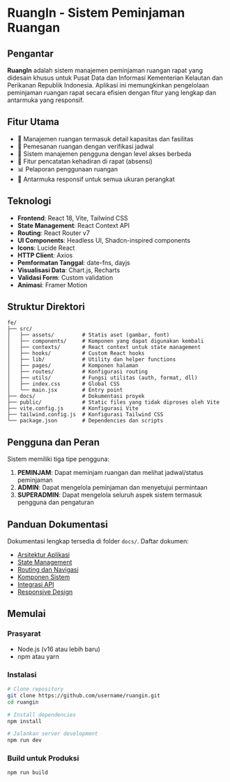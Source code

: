 # RuangIn - Sistem Peminjaman Ruangan


## Pengantar

**RuangIn** adalah sistem manajemen peminjaman ruangan rapat yang didesain khusus untuk Pusat Data dan Informasi Kementerian Kelautan dan Perikanan Republik Indonesia. Aplikasi ini memungkinkan pengelolaan peminjaman ruangan rapat secara efisien dengan fitur yang lengkap dan antarmuka yang responsif.


## Fitur Utama

- 🏢 Manajemen ruangan termasuk detail kapasitas dan fasilitas
- 📅 Pemesanan ruangan dengan verifikasi jadwal
- 👥 Sistem manajemen pengguna dengan level akses berbeda
- 📝 Fitur pencatatan kehadiran di rapat (absensi)
- 📊 Pelaporan penggunaan ruangan
- 📱 Antarmuka responsif untuk semua ukuran perangkat

## Teknologi

- **Frontend**: React 18, Vite, Tailwind CSS
- **State Management**: React Context API
- **Routing**: React Router v7
- **UI Components**: Headless UI, Shadcn-inspired components
- **Icons**: Lucide React
- **HTTP Client**: Axios
- **Pemformatan Tanggal**: date-fns, dayjs
- **Visualisasi Data**: Chart.js, Recharts
- **Validasi Form**: Custom validation
- **Animasi**: Framer Motion

## Struktur Direktori

```
fe/
├── src/
│   ├── assets/         # Statis aset (gambar, font)
│   ├── components/     # Komponen yang dapat digunakan kembali
│   ├── contexts/       # React context untuk state management
│   ├── hooks/          # Custom React hooks
│   ├── lib/            # Utility dan helper functions
│   ├── pages/          # Komponen halaman
│   ├── routes/         # Konfigurasi routing
│   ├── utils/          # Fungsi utilitas (auth, format, dll)
│   ├── index.css       # Global CSS
│   └── main.jsx        # Entry point
├── docs/               # Dokumentasi proyek
├── public/             # Static files yang tidak diproses oleh Vite
├── vite.config.js      # Konfigurasi Vite
├── tailwind.config.js  # Konfigurasi Tailwind CSS
└── package.json        # Dependencies dan scripts
```

## Pengguna dan Peran

Sistem memiliki tiga tipe pengguna:

1. **PEMINJAM**: Dapat meminjam ruangan dan melihat jadwal/status peminjaman
2. **ADMIN**: Dapat mengelola peminjaman dan menyetujui permintaan
3. **SUPERADMIN**: Dapat mengelola seluruh aspek sistem termasuk pengguna dan pengaturan

## Panduan Dokumentasi

Dokumentasi lengkap tersedia di folder `docs/`. Daftar dokumen:

- [Arsitektur Aplikasi](docs/arsitektur.md)
- [State Management](docs/state-management.md)
- [Routing dan Navigasi](docs/routing.md)
- [Komponen Sistem](docs/komponen.md)
- [Integrasi API](docs/api-integration.md)
- [Responsive Design](docs/responsive-design.md)

## Memulai

### Prasyarat

- Node.js (v16 atau lebih baru)
- npm atau yarn

### Instalasi

```bash
# Clone repository
git clone https://github.com/username/ruangin.git
cd ruangin

# Install dependencies
npm install

# Jalankan server development
npm run dev
```

### Build untuk Produksi

```bash
npm run build
```

